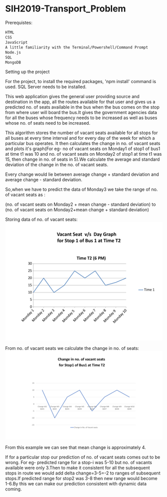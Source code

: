 # SIH2019-Transport_Problem

Prerequistes:

    HTML
    CSS
    JavaScript
    A little familiarity with the Terminal/Powershell/Command Prompt
    Node.js
    SQL
    MongoDB

Setting up the project

  For the project, to install the required packages, 'npm install' command is used.
  SQL Server needs to be installed.

This web application gives the general user providing source and destination in the app, all the routes available for that user and gives us a predicted no. of seats available in the bus when the bus comes on the stop from where user will board the bus.It gives the government agencies data for all the buses whose frequency needs to be increased as well as buses whose no. of seats need to be increased.

This algorithm stores the number of vacant seats available for all stops for all buses at every time interval and for every day of the week for which a particular bus operates. It then calculates the change in no. of vacant seats and plots it's graph(For eg- no of vacant seats on Monday1 of stop1 of bus1 at time t1 was 10 and no. of vacant seats on Monday2 of stop1 at time t1 was 15, then change in no. of seats in 5).We calculate the average and standard deviation of the change in the no. of vacant seats.

Every change would lie between average change + standard deviation and average change - standard deviation. 

So,when we have to predict the data of Monday3 we take the range of no. of vacant seats as :

(no. of vacant seats on Monday2 + mean change - standard deviation) to (no. of vacant seats on Monday2+mean change + standard deviation)

Storing data of no. of vacant seats:
![picture](/Graphs.png-page-0.png)

From no. of vacant seats we calculate the change in no. of seats:
![picture](/Presentation1.png)

From this example we can see that mean change is approximately 4.

If for a particular stop our prediction of no. of vacant seats comes out to be wrong. For eg- predicted range for a stop-i was 5-10 but no. of vacants available were only 3.Then to make it consistent for all the subsequent stops in route we would add delta change=3-5=-2 to ranges of subsequent stops.If predicted range for stop2 was 3-8 then new range would become 1-6.By this we can make our prediction consistent with dynamic data coming.
